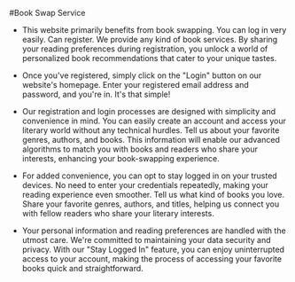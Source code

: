 #Book Swap Service




- This website primarily benefits from book swapping. You can log in very easily. Can register. We provide any kind of book services. By sharing your reading preferences during registration, you unlock a world of personalized book recommendations that cater to your unique tastes. 

- Once you've registered, simply click on the "Login" button on our website's homepage. Enter your registered email address and password, and you're in. It's that simple!

- Our registration and login processes are designed with simplicity and convenience in mind. You can easily create an account and access your literary world without any technical hurdles. Tell us about your favorite genres, authors, and books. This information will enable our advanced algorithms to match you with books and readers who share your interests, enhancing your book-swapping experience.

- For added convenience, you can opt to stay logged in on your trusted devices. No need to enter your credentials repeatedly, making your reading experience even smoother. Tell us what kind of books you love. Share your favorite genres, authors, and titles, helping us connect you with fellow readers who share your literary interests.

- Your personal information and reading preferences are handled with the utmost care. We're committed to maintaining your data security and privacy. With our "Stay Logged In" feature, you can enjoy uninterrupted access to your account, making the process of accessing your favorite books quick and straightforward.